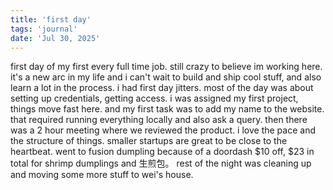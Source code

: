 ```yaml
---
title: 'first day'
tags: 'journal'
date: 'Jul 30, 2025'
---
```


first day of my first every full time job. still crazy to believe im working here. it's a new arc in my life and i can't wait to build and ship cool stuff, and also learn a lot in the process. i had first day jitters. most of the day was about setting up credentials, getting access. i was assigned my first project, things move fast here. and my first task was to add my name to the website. that required running everything locally and also ask a query. then there was a 2 hour meeting where we reviewed the product. i love the pace and the structure of things. smaller startups are great to be close to the heartbeat. went to fusion dumpling because of a doordash $10 off, $23 in total for shrimp dumplings and 生煎包。 rest of the night was cleaning up and moving some more stuff to wei's house.
